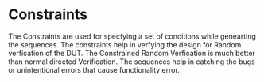 # Constraints

The Constraints are used for specfying a set of conditions while genearting the sequences. The constraints help in verfying the design for Random verfication of the DUT. 
The Constrained Random Verfication is much better than normal directed Verification. The sequences help in catching the bugs or unintentional errors that cause functionality error.





